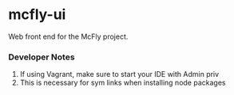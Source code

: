 # mcfly-ui
Web front end for the McFly project.

### Developer Notes
1. If using Vagrant, make sure to start your IDE with Admin priv
11. This is necessary for sym links when installing node packages
